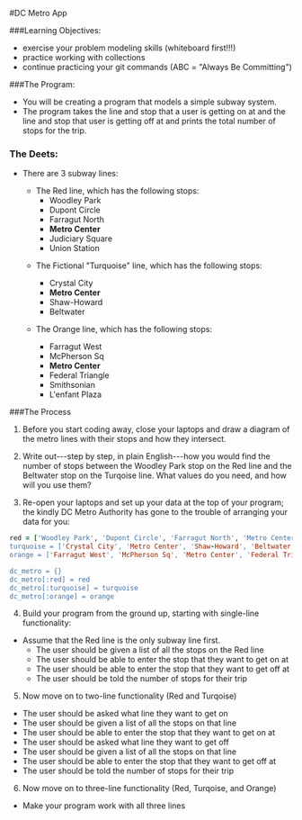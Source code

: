 #DC Metro App

###Learning Objectives:
  * exercise your problem modeling skills (whiteboard first!!!)
  * practice working with collections
  * continue practicing your git commands (ABC = "Always Be Committing")


###The Program:
- You will be creating a program that models a simple subway system.
- The program takes the line and stop that a user is getting on at and the line
and stop that user is getting off at and prints the total number of stops for the trip.

### The Deets:
- There are 3 subway lines:
  - The Red line, which has the following stops:
    - Woodley Park
    - Dupont Circle
    - Farragut North
    - __Metro Center__
    - Judiciary Square
    - Union Station


   * The Fictional "Turquoise" line, which has the following stops:
     * Crystal City
     * __Metro Center__
     * Shaw-Howard
     * Beltwater

   * The Orange line, which has the following stops:
     - Farragut West
     - McPherson Sq
     - __Metro Center__
     - Federal Triangle
     - Smithsonian
     - L'enfant Plaza


###The Process
1) Before you start coding away, close your laptops and draw a diagram of the metro lines with their stops and how they intersect.

2) Write out---step by step, in plain English---how you would find the number of stops between the Woodley Park stop on the Red line and the Beltwater stop on the Turqoise line. What values do you need, and how will you use them?

3) Re-open your laptops and set up your data at the top of your program; the kindly DC Metro Authority has gone to the trouble of arranging your data for you:

```ruby
red = ['Woodley Park', 'Dupont Circle', 'Farragut North', 'Metro Center', 'Judiciary Square', Union Station']
turquoise = ['Crystal City', 'Metro Center', 'Shaw-Howard', 'Beltwater']
orange = ['Farragut West', 'McPherson Sq', 'Metro Center', 'Federal Triangle', 'Smithsonian', "L'enfant Plaza"]

dc_metro = {}
dc_metro[:red] = red
dc_metro[:turquoise] = turquoise
dc_metro[:orange] = orange
```

4) Build your program from the ground up, starting with single-line functionality:
  - Assume that the Red line is the only subway line first.
    - The user should be given a list of all the stops on the Red line
    - The user should be able to enter the stop that they want to get on at
    - The user should be able to enter the stop that they want to get off at
    - The user should be told the number of stops for their trip

5) Now move on to two-line functionality (Red and Turqoise)
  - The user should be asked what line they want to get on
  - The user should be given a list of all the stops on that line
  - The user should be able to enter the stop that they want to get on at
  - The user should be asked what line they want to get off
  - The user should be given a list of all the stops on that line
  - The user should be able to enter the stop that they want to get off at
  - The user should be told the number of stops for their trip

6) Now move on to three-line functionality (Red, Turqoise, and Orange)
  - Make your program work with all three lines

